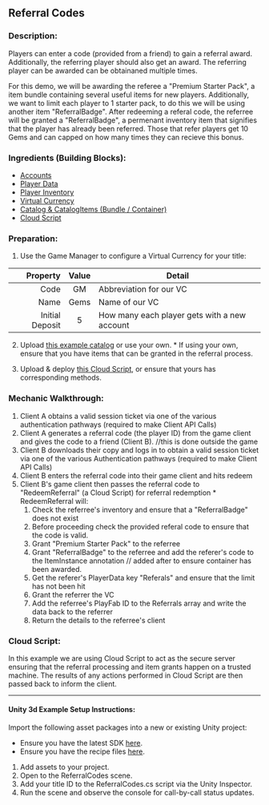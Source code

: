 ## Referral Codes
### Description:
Players can enter a code (provided from a friend) to gain a referral award. Additionally, the referring player should also get an award. The referring player can be awarded can be obtainaned multiple times. 

 For this demo, we will be awarding the referee a "Premium Starter Pack", a item bundle containing several useful items for new players. Additionally, we want to limit each player to 1 starter pack, to do this we will be using another item "ReferralBadge". After redeeming a referal code, the referree will be granted a "ReferralBadge", a permenant inventory item that signifies that the player has already been referred. Those that refer players get 10 Gems and can capped on how many times they can recieve this bonus.

### Ingredients (Building Blocks):
  * [Accounts](https://api.playfab.com/docs/building-blocks#Accounts)
  * [Player Data](https://api.playfab.com/docs/building-blocks#Player_Data)
  * [Player Inventory](https://api.playfab.com/docs/building-blocks#Player_Inventory)
  * [Virtual Currency](https://api.playfab.com/docs/building-blocks#Virtual_Currency)
  * [Catalog & CatalogItems (Bundle / Container)](https://api.playfab.com/docs/building-blocks#Catalog)
  * [Cloud Script](https://api.playfab.com/docs/building-blocks#Cloud_Script)

### Preparation:
  1. Use the Game Manager to configure a Virtual Currency for your title:

  | Property | Value | Detail
  ---: | :---: | --- 
  Code | GM | Abbreviation for our VC
  Name | Gems | Name of our VC
  Initial Deposit | 5 | How many each player gets with a new account

  2. Upload [this example catalog](/Recipes/ReferralCodes/PlayFab-JSON/Catalog.json) or use your own.
    * If using your own, ensure that you have items that can be granted in the referral process.

  3. Upload & deploy [this Cloud Script](/Recipes/ReferralCodes/CloudScript.js), or ensure that yours has corresponding methods.

### Mechanic Walkthrough:
  1. Client A obtains a valid session ticket via one of the various authentication pathways (required to make Client API Calls)
  2. Client A generates a referral code (the player ID) from the game client and gives the code to a friend (Client B). //this is done outside the game
  3. Client B downloads their copy and logs in to obtain a valid session ticket via one of the various Authentication pathways (required to make Client API Calls)
  4. Client B enters the referral code into their game client and hits redeem
  5. Client B's game client then passes the referral code to "RedeemReferral" (a Cloud Script) for referral redemption
    * RedeemReferral will:
      1) Check the referree's inventory and ensure that a "ReferralBadge" does not exist
      2) Before proceeding check the provided referal code to ensure that the code is valid. 
      3) Grant "Premium Starter Pack" to the referree
      4) Grant "ReferralBadge" to the referree and add the referer's code to the ItemInstance annotation  // added after to ensure container has been awarded.
      5) Get the referer's PlayerData key "Referals" and ensure that the limit has not been hit
      6) Grant the referrer the VC 
      7) Add the referree's PlayFab ID to the Referrals array and write the data back to the referrer
      8) Return the details to the referree's client 

### Cloud Script:
In this example we are using Cloud Script to act as the secure server ensuring that the referral processing and item grants happen on a trusted machine. The results of any actions performed in Cloud Script are then passed back to inform the client.


----

#### Unity 3d Example Setup Instructions:
Import the following asset packages into a new or existing Unity project:
  * Ensure you have the latest SDK [here](https://github.com/PlayFab/UnitySDK/raw/versioned/PlayFabClientSDK.unitypackage).
  * Ensure you have the recipe files [here](https://github.com/PlayFab/PlayFab-Samples/raw/master/Recipes/ReferralCodes/Unity3d-Example/ReferralCodesRecipe.unitypackage).
  
  1. Add assets to your project. 
  2. Open to the ReferralCodes scene.
  3. Add your title ID to the ReferralCodes.cs script via the Unity Inspector.
  4. Run the scene and observe the console for call-by-call status updates.